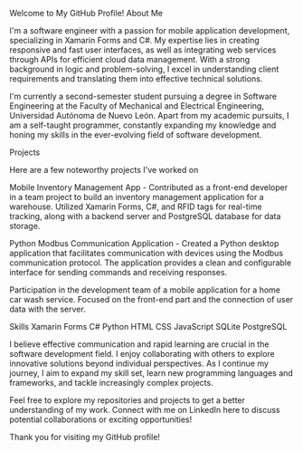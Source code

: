 Welcome to My GitHub Profile!
About Me

I'm a software engineer with a passion for mobile application development, specializing in Xamarin Forms and C#. My expertise lies in creating responsive and fast user interfaces, as well as integrating web services through APIs for efficient cloud data management. With a strong background in logic and problem-solving, I excel in understanding client requirements and translating them into effective technical solutions.

I'm currently a second-semester student pursuing a degree in Software Engineering at the Faculty of Mechanical and Electrical Engineering, Universidad Autónoma de Nuevo León. Apart from my academic pursuits, I am a self-taught programmer, constantly expanding my knowledge and honing my skills in the ever-evolving field of software development.

Projects

Here are a few noteworthy projects I've worked on

Mobile Inventory Management App - Contributed as a front-end developer in a team project to build an inventory management application for a warehouse. Utilized Xamarin Forms, C#, and RFID tags for real-time tracking, along with a backend server and PostgreSQL database for data storage.

Python Modbus Communication Application - Created a Python desktop application that facilitates communication with devices using the Modbus communication protocol. The application provides a clean and configurable interface for sending commands and receiving responses.

Participation in the development team of a mobile application for a home car wash service. Focused on the front-end part and the connection of user data with the server.

Skills
Xamarin Forms
C#
Python
HTML
CSS
JavaScript
SQLite
PostgreSQL

I believe effective communication and rapid learning are crucial in the software development field. I enjoy collaborating with others to explore innovative solutions beyond individual perspectives. As I continue my journey, I aim to expand my skill set, learn new programming languages and frameworks, and tackle increasingly complex projects.

Feel free to explore my repositories and projects to get a better understanding of my work. Connect with me on LinkedIn here to discuss potential collaborations or exciting opportunities!

Thank you for visiting my GitHub profile!
